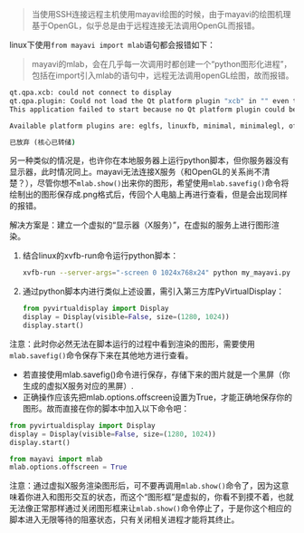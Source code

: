 > 当使用SSH连接远程主机使用mayavi绘图的时候，由于mayavi的绘图机理基于OpenGL，似乎总是由于远程连接无法调用OpenGL而报错。

linux下使用`from mayavi import mlab`语句都会报错如下：

> mayavi的mlab，会在几乎每一次调用时都创建一个“python图形化进程”，包括在import引入mlab的语句中，远程无法调用openGL绘图，故而报错。

```cmd
qt.qpa.xcb: could not connect to display 
qt.qpa.plugin: Could not load the Qt platform plugin "xcb" in "" even though it was found.
This application failed to start because no Qt platform plugin could be initialized. Reinstalling the application may fix this problem.

Available platform plugins are: eglfs, linuxfb, minimal, minimalegl, offscreen, vnc, wayland-egl, wayland, wayland-xcomposite-egl, wayland-xcomposite-glx, webgl, xcb.

已放弃 (核心已转储)
```

另一种类似的情况是，也许你在本地服务器上运行python脚本，但你服务器没有显示器，此时情况同上。mayavi无法连接X服务（和OpenGL的关系尚不清楚？），尽管你想不`mlab.show()`出来你的图形，希望使用`mlab.savefig()`命令将绘制出的图形保存成.png格式后，传回个人电脑上再进行查看，但是会出现同样的报错。

解决方案是：建立一个虚拟的“显示器（X服务）”，在虚拟的服务上进行图形渲染。

1. 结合linux的xvfb-run命令运行python脚本：

    ```bash
    xvfb-run --server-args="-screen 0 1024x768x24" python my_mayavi.py
    ```

2. 通过python脚本内进行类似上述设置，需引入第三方库PyVirtualDisplay：

    ```python
    from pyvirtualdisplay import Display
    display = Display(visible=False, size=(1280, 1024))
    display.start()
    ```

注意：此时你必然无法在脚本运行的过程中看到渲染的图形，需要使用`mlab.savefig()`命令保存下来在其他地方进行查看。

- 若直接使用mlab.savefig()命令进行保存，存储下来的图片就是一个黑屏（你生成的虚拟X服务对应的黑屏）.
- 正确操作应该先把mlab.options.offscreen设置为True，才能正确地保存你的图形。故而直接在你的脚本中加入以下命令吧：

```python
from pyvirtualdisplay import Display
display = Display(visible=False, size=(1280, 1024))
display.start()

from mayavi import mlab
mlab.options.offscreen = True
```

注意：通过虚拟X服务渲染图形后，可不要再调用`mlab.show()`命令了，因为这意味着你进入和图形交互的状态，而这个“图形框”是虚拟的，你看不到摸不着，也就无法像正常那样通过关闭图形框来让`mlab.show()`命令停止了，于是你这个相应的脚本进入无限等待的阻塞状态，只有关闭相关进程才能将其终止。